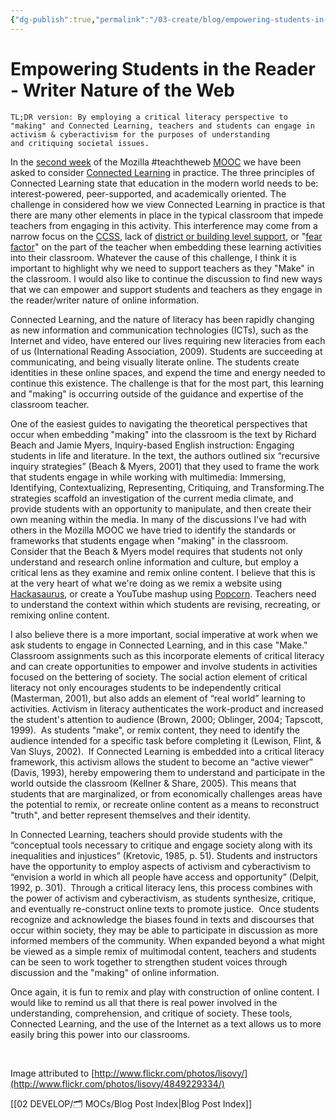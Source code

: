 ```yaml
---
{"dg-publish":true,"permalink":"/03-create/blog/empowering-students-in-the-reader-writer-nature-of-the-web/","title":"Empowering Students in the Reader/Writer Nature of the Web #teachtheweb","tags":["critical-literacy","literacy","teachtheweb","technology"]}
---
```


# Empowering Students in the Reader - Writer Nature of the Web

```
TL;DR version: By employing a critical literacy perspective to "making" and Connected Learning, teachers and students can engage in activism & cyberactivism for the purposes of understanding and critiquing societal issues.
```

In the [second week](http://hivenyc.org/teachtheweb/week-2-connected-learning-in-practice/#more-299) of the Mozilla #teachtheweb [MOOC](https://plus.google.com/communities/106022863174952221205?utm_source=chrome_ntp_icon&utm_medium=chrome_app&utm_campaign=chrome) we have been asked to consider [Connected Learning](http://dmlcentral.net/press/2012-02/researchers-introduce-new-model-learning-connected-learning-designed-%E2%80%98mine-new-social) in practice. The three principles of Connected Learning state that education in the modern world needs to be: interest-powered, peer-supported, and academically oriented. The challenge in considered how we view Connected Learning in practice is that there are many other elements in place in the typical classroom that impede teachers from engaging in this activity. This interference may come from a narrow focus on the [CCSS](http://www.corestandards.org/), lack of [district or building level support](http://blog.genyes.org/index.php/2010-10-21/not-enough-tech-support-no-technology-use/), or "[fear factor](http://www.educationrethink.com/2012-07-11-reasons-teachers-arent-using.html)" on the part of the teacher when embedding these learning activities into their classroom. Whatever the cause of this challenge, I think it is important to highlight why we need to support teachers as they "Make" in the classroom. I would also like to continue the discussion to find new ways that we can empower and support students and teachers as they engage in the reader/writer nature of online information.

Connected Learning, and the nature of literacy has been rapidly changing as new information and communication technologies (ICTs), such as the Internet and video, have entered our lives requiring new literacies from each of us (International Reading Association, 2009). Students are succeeding at communicating, and being visually literate online. The students create identities in these online spaces, and expend the time and energy needed to continue this existence. The challenge is that for the most part, this learning and "making" is occurring outside of the guidance and expertise of the classroom teacher.

One of the easiest guides to navigating the theoretical perspectives that occur when embedding "making" into the classroom is the text by Richard Beach and Jamie Myers, Inquiry-based English instruction: Engaging students in life and literature. In the text, the authors outlined six “recursive inquiry strategies” (Beach & Myers, 2001) that they used to frame the work that students engage in while working with multimedia: Immersing, Identifying, Contextualizing, Representing, Critiquing, and Transforming.The strategies scaffold an investigation of the current media climate, and provide students with an opportunity to manipulate, and then create their own meaning within the media. In many of the discussions I've had with others in the Mozilla MOOC we have tried to identify the standards or frameworks that students engage when "making" in the classroom. Consider that the Beach & Myers model requires that students not only understand and research online information and culture, but employ a critical lens as they examine and remix online content. I believe that this is at the very heart of what we're doing as we remix a website using [Hackasaurus](http://hackasaurus.org/en-US/), or create a YouTube mashup using [Popcorn](https://popcorn.webmaker.org/). Teachers need to understand the context within which students are revising, recreating, or remixing online content.

I also believe there is a more important, social imperative at work when we ask students to engage in Connected Learning, and in this case "Make." Classroom assignments such as this incorporate elements of critical literacy and can create opportunities to empower and involve students in activities focused on the bettering of society. The social action element of critical literacy not only encourages students to be independently critical (Masterman, 2001), but also adds an element of “real world” learning to activities. Activism in literacy authenticates the work-product and increased the student's attention to audience (Brown, 2000; Oblinger, 2004; Tapscott, 1999).  As students "make", or remix content, they need to identify the audience intended for a specific task before completing it (Lewison, Flint, & Van Sluys, 2002).  If Connected Learning is embedded into a critical literacy framework, this activism allows the student to become an “active viewer” (Davis, 1993), hereby empowering them to understand and participate in the world outside the classroom (Kellner & Share, 2005). This means that students that are marginalized, or from economically challenges areas have the potential to remix, or recreate online content as a means to reconstruct "truth", and better represent themselves and their identity.

In Connected Learning, teachers should provide students with the “conceptual tools necessary to critique and engage society along with its inequalities and injustices” (Kretovic, 1985, p. 51). Students and instructors have the opportunity to employ aspects of activism and cyberactivism to “envision a world in which all people have access and opportunity” (Delpit, 1992, p. 301).  Through a critical literacy lens, this process combines with the power of activism and cyberactivism, as students synthesize, critique, and eventually re-construct online texts to promote justice.  Once students recognize and acknowledge the biases found in texts and discourses that occur within society, they may be able to participate in discussion as more informed members of the community. When expanded beyond a what might be viewed as a simple remix of multimodal content, teachers and students can be seen to work together to strengthen student voices through discussion and the "making" of online information.

Once again, it is fun to remix and play with construction of online content. I would like to remind us all that there is real power involved in the understanding, comprehension, and critique of society. These tools, Connected Learning, and the use of the Internet as a text allows us to more easily bring this power into our classrooms.

 

Image attributed to [http://www.flickr.com/photos/lisovy/](http://www.flickr.com/photos/lisovy/4849229334/)

[[02 DEVELOP/🗂️ MOCs/Blog Post Index\|Blog Post Index]]